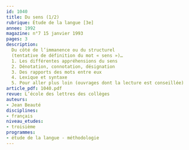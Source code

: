 ```yaml
---
id: 1040
title: Du sens (1/2) 
rubrique: Étude de la langue [3e]
annee: 1992
magazine: n°7 15 janvier 1993
pages: 3
description: 
  Du côté de l’immanence ou du structurel
  (tentative de définition du mot « sens »)…
  1. Les différentes appréhensions du sens
  2. Dénotation, connotation, désignation
  3. Des rapports des mots entre eux
  4. Lexique et syntaxe
  5. Pour aller plus loin (ouvrages dont la lecture est conseillée)
article_pdf: 1040.pdf
revue: L’école des lettres des collèges
auteurs:
- Jean Beauté
disciplines:
- français
niveau_etudes:
- troisième
programmes:
- étude de la langue - méthodologie
---
```

